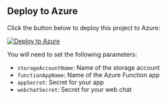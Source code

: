 ## Deploy to Azure

Click the button below to deploy this project to Azure:

[![Deploy to Azure](https://aka.ms/deploytoazurebutton)](https://portal.azure.com/#create/Microsoft.Template/uri/https%3A%2F%2Fraw.githubusercontent.com%2FiBoonz%2FHealthcareAgentWebchat%2Frefs%2Fheads%2Fmain%2Fazuredeploy.json)

You will need to set the following parameters:
- `storageAccountName`: Name of the storage account
- `functionAppName`: Name of the Azure Function app
- `appSecret`: Secret for your app
- `webchatSecret`: Secret for your web chat